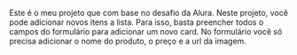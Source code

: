 Este é o meu projeto que com base no desafio da Alura.
Neste projeto, você pode adicionar novos itens a lista. Para isso, basta preencher todos o campos do formulário para adicionar um novo card. No formulário você só precisa adicionar o nome do produto, o preço e a url da imagem.

